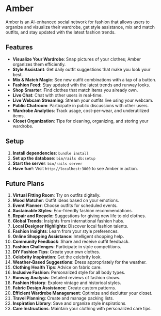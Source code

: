 # Amber

Amber is an AI-enhanced social network for fashion that allows users to organize and visualize their wardrobe,
get style assistance,
mix and match outfits,
and stay updated with the latest fashion trends.

## Features

- **Visualize Your Wardrobe**: Snap pictures of your clothes; Amber organizes them efficiently.
- **Style Assistant**: Get daily outfit suggestions that make you look your best.
- **Mix & Match Magic**: See new outfit combinations with a tap of a button.
- **Fashion Feed**: Stay updated with the latest trends and runway looks.
- **Shop Smarter**: Find clothes that match items you already own.
- **Live Chat**: Chat with other users in real-time.
- **Live Webcam Streaming**: Stream your outfits live using your webcam.
- **Public Chatroom**: Participate in public discussions with other users.
- **Wardrobe Analytics**: Track usage, cost-per-wear, and underutilized items.
- **Closet Organization**: Tips for cleaning, organizing, and storing your wardrobe.

## Setup

1. **Install dependencies**: `bundle install`
2. **Set up the database**: `bin/rails db:setup`
3. **Start the server**: `bin/rails server`
4. **Have fun!**: Visit `http://localhost:3000` to see Amber in action.

## Future Plans

1. **Virtual Fitting Room**: Try on outfits digitally.
2. **Mood Matcher**: Outfit ideas based on your emotions.
3. **Event Planner**: Choose outfits for scheduled events.
4. **Sustainable Styles**: Eco-friendly fashion recommendations.
5. **Repair and Recycle**: Suggestions for giving new life to old clothes.
6. **Global Trends**: Insights from international fashion hubs.
7. **Local Designer Highlights**: Discover local fashion talents.
8. **Fashion Insights**: Learn from your style preferences.
9. **Online Shopping Assistance**: Intelligent shopping help.
10. **Community Feedback**: Share and receive outfit feedback.
11. **Fashion Challenges**: Participate in style competitions.
12. **DIY Fashion Tips**: Create your own clothes.
13. **Celebrity Inspiration**: Get the celebrity look.
14. **Weather-Based Suggestions**: Dress appropriately for the weather.
15. **Clothing Health Tips**: Advice on fabric care.
16. **Inclusive Fashion**: Personalized style for all body types.
17. **Runway Analysis**: Detailed reviews of fashion shows.
18. **Fashion History**: Explore vintage and historical styles.
19. **Fabric Design Assistance**: Create custom patterns.
20. **Efficient Wardrobe Management**: Optimize and declutter your closet.
21. **Travel Planning**: Create and manage packing lists.
22. **Inspiration Library**: Save and organize style inspirations.
23. **Care Instructions**: Maintain your clothing with personalized care tips.
